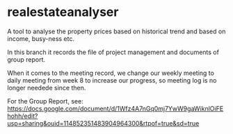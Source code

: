 # realestateanalyser
A tool to analyse the property prices based on historical trend and based on income, busy-ness etc.

In this branch it records the file of project management and documents of group report.

When it comes to the meeting record, we change our weekly meeting to daily meeting from week 8 to increase our progress, so meeting log is no longer needede since then.

For the Group Report, see: 
https://docs.google.com/document/d/1Wfz4A7nGq0mj7YwW9gaWiknlOiFEhohh/edit?usp=sharing&ouid=114852351483904964300&rtpof=true&sd=true
